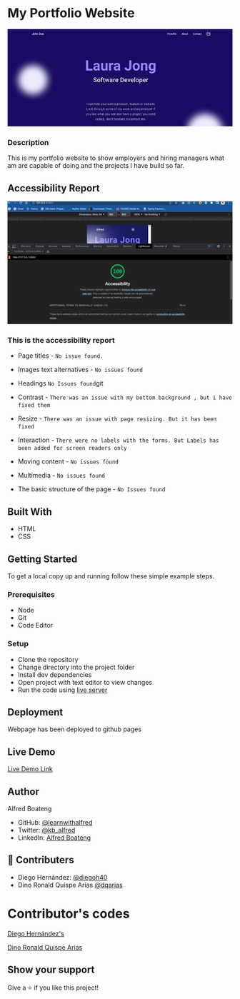 # My Portfolio Website

![Portfolio](images/portfolio.png)

### Description

This is my portfolio website to show employers and hiring managers what am are capable of doing and the projects I have build so far.


## Accessibility Report
<img src="images/accessibility-report.png" height="20%" width="auto">

### This is the accessibility report 

- Page titles - `No issue found.`

- Images text alternatives - `No issues found`

- Headings `No Issues found`git 

- Contrast - `There was an issue with my bottom background , but i have fixed them`

- Resize - `There was an issue with page resizing. But it has been fixed`

- Interaction - `There were no labels with the forms. But Labels has been added for screen readers only`

- Moving content - `No issues found`

- Multimedia - `No issues found`

- The basic structure of the page  - `No Issues found`



## Built With

- HTML
- CSS

## Getting Started

To get a local copy up and running follow these simple example steps.

### Prerequisites

- Node
- Git
- Code Editor

### Setup

- Clone the repository
- Change directory into the project folder
- Install dev dependencies
- Open project with text editor to view changes
- Run the code using [live server](https://www.google.com/search?client=safari&rls=en&q=live+server&ie=UTF-8&oe=UTF-8)

## Deployment

Webpage has been deployed to github pages

## Live Demo

[Live Demo Link](https://learnwithalfred.github.io/portfolio-website/)

## Author

Alfred Boateng

- GitHub: [@learnwithalfred](https://github.com/learnwithalfred)
- Twitter: [@kb_alfred](https://twitter.com/kb_alfred)
- LinkedIn: [Alfred Boateng](https://www.linkedin.com/in/alfred-boateng-704670138/)

## 🤝 Contributers

- Diego Hernández: [@diegoh40](https://github.com/diegoh40)
- Dino Ronald Quispe Arias [@dqarias](https://github.com/dqarias)

# Contributor's codes

[Diego Hernández's](https://github.com/diegoh40/Diego-Portfolio/pull/3)

[Dino Ronald Quispe Arias](https://github.com/dqarias/Portafolio.git)

## Show your support

Give a ⭐️ if you like this project!
